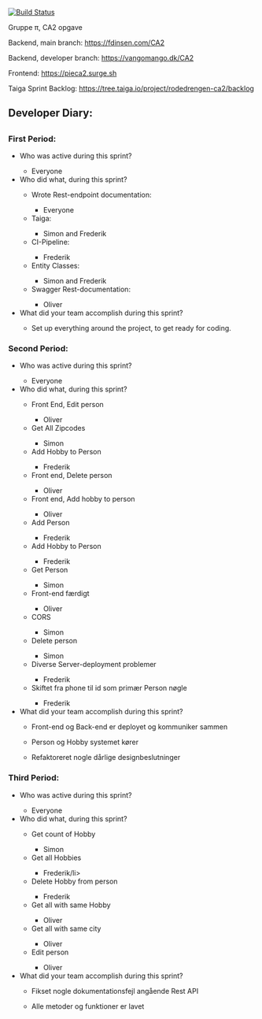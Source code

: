 [![Build Status](https://travis-ci.com/fdinsen/CA2.svg?branch=developer)](https://travis-ci.com/fdinsen/CA2)

Gruppe π, CA2 opgave

Backend, main branch: https://fdinsen.com/CA2

Backend, developer branch: https://vangomango.dk/CA2

Frontend: https://pieca2.surge.sh

Taiga Sprint Backlog: https://tree.taiga.io/project/rodedrengen-ca2/backlog

<h2>Developer Diary:<h2>
<h3>First Period:</h3>
<ul>
<li>Who was active during this sprint?</li>
<ul><li>Everyone</li></ul>

<li>Who did what, during this sprint?</li>
<ul>
<li>Wrote Rest-endpoint documentation:</li>
<ul><li>Everyone</li></ul>

<li>Taiga:</li>
<ul><li>Simon and Frederik</li></ul>

<li>CI-Pipeline:</li>
<ul><li>Frederik</li></ul>

<li>Entity Classes:</li>
<ul><li>Simon and Frederik</li></ul>

<li>Swagger Rest-documentation:</li>
<ul><li>Oliver</li></ul>

</ul>
<li>What did your team accomplish during this sprint?</li>
<ul><li>Set up everything around the project, to get ready for coding.</li></ul>
</ul>

<h3>Second Period:</h3>
<ul>
<li>Who was active during this sprint?</li>
<ul><li>Everyone</li></ul>

<li>Who did what, during this sprint?</li>
<ul>
<li>Front End, Edit person</li>
<ul><li>Oliver</li></ul>

<li>Get All Zipcodes</li>
<ul><li>Simon</li></ul>

<li>Add Hobby to Person</li>
<ul><li>Frederik</li></ul>

<li>Front end, Delete person</li>
<ul><li>Oliver</li></ul>

<li>Front end, Add hobby to person</li>
<ul><li>Oliver</li></ul>

<li>Add Person</li>
<ul><li>Frederik</li></ul>

<li>Add Hobby to Person</li>
<ul><li>Frederik</li></ul>

<li>Get Person</li>
<ul><li>Simon</li></ul>

<li>Front-end færdigt</li>
<ul><li>Oliver</li></ul>

<li>CORS</li>
<ul><li>Simon</li></ul>

<li>Delete person</li>
<ul><li>Simon</li></ul>

<li>Diverse Server-deployment problemer</li>
<ul><li>Frederik</li></ul>

<li>Skiftet fra phone til id som primær Person nøgle</li>
<ul><li>Frederik</li></ul>

</ul>
<li>What did your team accomplish during this sprint?</li>
<ul><li>Front-end og Back-end er deployet og kommuniker sammen</li></ul>
<ul><li>Person og Hobby systemet kører</li></ul>
<ul><li>Refaktoreret nogle dårlige designbeslutninger</li></ul>
</ul>

<h3>Third Period:</h3>
<ul>
<li>Who was active during this sprint?</li>
<ul><li>Everyone</li></ul>

<li>Who did what, during this sprint?</li>
<ul>
<li>Get count of Hobby</li>
<ul><li>Simon</li></ul>

<li>Get all Hobbies</li>
<ul><li>Frederik/li></ul>

<li>Delete Hobby from person</li>
<ul><li>Frederik</li></ul>

<li>Get all with same Hobby</li>
<ul><li>Oliver</li></ul>

<li>Get all with same city </li>
<ul><li>Oliver</li></ul>

<li>Edit person</li>
<ul><li>Oliver</li></ul>

</ul>
<li>What did your team accomplish during this sprint?</li>
<ul><li>Fikset nogle dokumentationsfejl angående Rest API</li></ul>
<ul><li>Alle metoder og funktioner er lavet</li></ul>
</ul>

